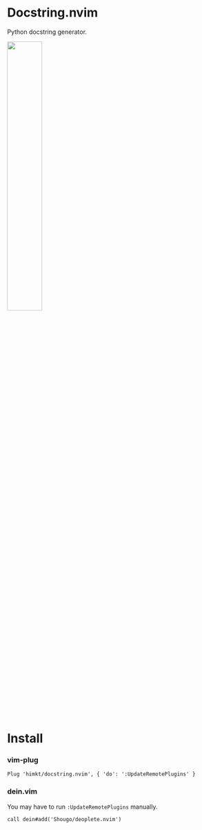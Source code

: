 # Docstring.nvim

Python docstring generator.

<img src="https://user-images.githubusercontent.com/5164000/60929694-5e075b00-a2ed-11e9-8f73-d628173391f4.gif" width="40%">

# Install

### vim-plug

```viml
Plug 'himkt/docstring.nvim', { 'do': ':UpdateRemotePlugins' }
```

### dein.vim

You may have to run `:UpdateRemotePlugins` manually.

```viml
call dein#add('Shougo/deoplete.nvim')
```
